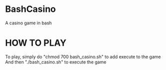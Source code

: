 # BashCasino
A casino game in bash

# HOW TO PLAY
To play, simply do "chmod 700 bash_casino.sh" to add execute to the game
And then "./bash_casino.sh" to execute the game
